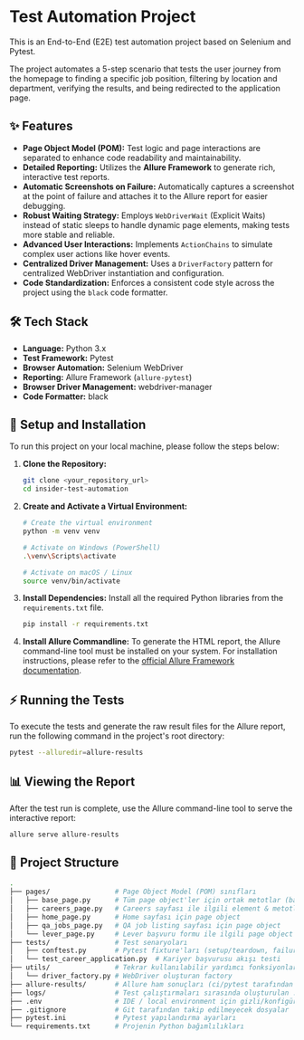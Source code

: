 # Test Automation Project
This is an End-to-End (E2E) test automation project based on Selenium and Pytest.

The project automates a 5-step scenario that tests the user journey from the homepage to finding a specific job position, filtering by location and department, verifying the results, and being redirected to the application page.

## ✨ Features

* **Page Object Model (POM):** Test logic and page interactions are separated to enhance code readability and maintainability.
* **Detailed Reporting:** Utilizes the **Allure Framework** to generate rich, interactive test reports.
* **Automatic Screenshots on Failure:** Automatically captures a screenshot at the point of failure and attaches it to the Allure report for easier debugging.
* **Robust Waiting Strategy:** Employs `WebDriverWait` (Explicit Waits) instead of static sleeps to handle dynamic page elements, making tests more stable and reliable.
* **Advanced User Interactions:** Implements `ActionChains` to simulate complex user actions like hover events.
* **Centralized Driver Management:** Uses a `DriverFactory` pattern for centralized WebDriver instantiation and configuration.
* **Code Standardization:** Enforces a consistent code style across the project using the `black` code formatter.

## 🛠️ Tech Stack

* **Language:** Python 3.x
* **Test Framework:** Pytest
* **Browser Automation:** Selenium WebDriver
* **Reporting:** Allure Framework (`allure-pytest`)
* **Browser Driver Management:** webdriver-manager
* **Code Formatter:** black

## 🚀 Setup and Installation

To run this project on your local machine, please follow the steps below:

1.  **Clone the Repository:**
    ```bash
    git clone <your_repository_url>
    cd insider-test-automation
    ```

2.  **Create and Activate a Virtual Environment:**
    ```bash
    # Create the virtual environment
    python -m venv venv

    # Activate on Windows (PowerShell)
    .\venv\Scripts\activate

    # Activate on macOS / Linux
    source venv/bin/activate
    ```

3.  **Install Dependencies:**
    Install all the required Python libraries from the `requirements.txt` file.
    ```bash
    pip install -r requirements.txt
    ```

4.  **Install Allure Commandline:**
    To generate the HTML report, the Allure command-line tool must be installed on your system. For installation instructions, please refer to the [official Allure Framework documentation](https://docs.qameta.io/allure/#_installing_a_commandline).

## ⚡ Running the Tests

To execute the tests and generate the raw result files for the Allure report, run the following command in the project's root directory:
```bash
pytest --alluredir=allure-results
```

## 📊 Viewing the Report
After the test run is complete, use the Allure command-line tool to serve the interactive report:

```bash
allure serve allure-results
```


## 📁 Project Structure

```bash
.
├── pages/                # Page Object Model (POM) sınıfları
│   ├── base_page.py      # Tüm page object'ler için ortak metotlar (base class)
│   ├── careers_page.py   # Careers sayfası ile ilgili element & metotlar
│   ├── home_page.py      # Home sayfası için page object
│   ├── qa_jobs_page.py   # QA job listing sayfası için page object
│   └── lever_page.py     # Lever başvuru formu ile ilgili page object
├── tests/                # Test senaryoları
│   ├── conftest.py       # Pytest fixture'ları (setup/teardown, failure hook'ları)
│   └── test_career_application.py  # Kariyer başvurusu akışı testi
├── utils/                # Tekrar kullanılabilir yardımcı fonksiyonlar
│   └── driver_factory.py # WebDriver oluşturan factory
├── allure-results/       # Allure ham sonuçları (ci/pytest tarafından üretilir)
├── logs/                 # Test çalıştırmaları sırasında oluşturulan .log dosyaları
├── .env                  # IDE / local environment için gizli/konfigürasyon değişkenleri
├── .gitignore            # Git tarafından takip edilmeyecek dosyalar
├── pytest.ini            # Pytest yapılandırma ayarları
└── requirements.txt      # Projenin Python bağımlılıkları
```